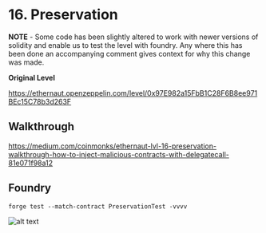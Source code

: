 # 16. Preservation

**NOTE** - Some code has been slightly altered to work with newer versions of solidity and enable us to test the level with foundry. Any where this has been done an accompanying comment gives context for why this change was made.

**Original Level**

https://ethernaut.openzeppelin.com/level/0x97E982a15FbB1C28F6B8ee971BEc15C78b3d263F

## Walkthrough

https://medium.com/coinmonks/ethernaut-lvl-16-preservation-walkthrough-how-to-inject-malicious-contracts-with-delegatecall-81e071f98a12

## Foundry

```
forge test --match-contract PreservationTest -vvvv
```

![alt text](https://github.com/ciaranmcveigh5/ethernaut-x-foundry/blob/main/img/Preservation.png?raw=true)
